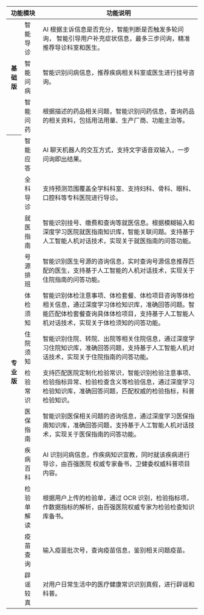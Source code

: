 

<table >
<thead>
<tr>
<th  colspan="2">功能模块</th>
<th>功能说明</th>
</tr>
</thead>
<tbody>
<tr>
<th  rowspan="4">基础版</th>
<tr>
<td>智能导诊</td>
<td >AI 根据主诉信息是否充分，智能判断是否触发多轮问询，
智能引导用户补充症状信息，最多三步问询，精准推荐导诊科室和医生。
</td>
</tr>
<tr>
 <td>智能问病</td>
<td >智能识别问病信息，推荐疾病相关科室或医生进行挂号咨询。
</td>
</tr>
<tr>
 <td>智能问药</td>
<td >根据描述的药品相关问题，智能识别问药信息，查询药品的相关资料，包括用法用量、生产厂商、功能主治等。
</td>
</tr>
<th  rowspan="13">专业版</th>
<tr>
<td>智能应答</td>
<td >AI 聊天机器人的交互方式，支持文字语音双输入，一步问询即出结果。
</td>
</tr>
<tr>
 <td>全科导诊</td>
<td >支持预测范围覆盖全学科科室、支持妇科、骨科、眼科、口腔科等专科医院进行导诊。
</td>
</tr>
<tr>
 <td>就医指南</td>
<td >智能识别挂号、缴费和查询等就医信息。根据模糊输入和深度学习医院就医指南知识库，智能关联问题。支持基于人工智能人机对话技术，实现关于就医指南的问答功能。
</td>
</tr>
<tr>
 <td>号源排班</td>
<td >智能识别医生号源的咨询信息，实时查询号源信息推荐匹配的医生，支持基于人工智能的人机对话技术，实现关于住院指南的问答功能。
</td>
</tr>
<tr>
 <td>体检须知</td>
<td >智能识别体检注意事项、体检套餐、体检项目咨询等体检相关信息，通过深度学习体检知识库，准确回答问题。智能匹配体检套餐查询具体体检项目，支持基于人工智能人机对话技术，实现关于体检须知的问答功能。
</td>
</tr>
<tr>
 <td>住院须知</td>
<td >智能识别住院、转院、出院等相关住院信息，通过深度学习住院知识库，准确回答问题，支持基于人工智能人机对话技术，实现关于住院指南的问答功能。
</td>
</tr>
<tr>
 <td>检验常识</td>
<td >支持匹配医院定制化检验常识，智能识别检验注意事项、检验指标异常、检验检查含义等检验信息，通过深度学习检验知识库，准确回答问题，匹配权威的检验指标，科普检验知识。
</td>
</tr>
<tr>
 <td>医保指南</td>
<td >智能识别医保相关问题的咨询信息，通过深度学习医保指南知识库，准确回答问题，支持基于人工智能人机对话技术，实现关于医保指南的问答功能。
</td>
</tr>
<tr>
 <td>疾病百科</td>
<td >AI 识别问病信息，作疾病知识宣教，同时就该疾病进行导诊，由百强医院 权威专家备书，卫健委权威科普项目内容。
</td>
</tr>
<tr>
 <td>检验单解读</td>
<td >根据用户上传的检验单，通过 OCR 识别，检验指标项，作数据指标的解析，由百强医院权威专家为检验检查知识库备书。
</td>
</tr>
<tr>
 <td>疫苗查询</td>
<td >输入疫苗批次号，查询疫苗信息，鉴别相关问题疫苗。
</td>
</tr>
<tr>
 <td>辟谣较真</td>
<td >对用户日常生活中的医疗健康常识识别真假，进行辟谣和科普。
</td>
</tr>

</tr>
</tbody></table>



